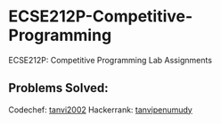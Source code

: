 # ECSE212P-Competitive-Programming
ECSE212P: Competitive Programming Lab Assignments


## Problems Solved:
Codechef: [tanvi2002](https://www.codechef.com/users/tanvi2002)
Hackerrank: [tanvipenumudy](https://www.hackerrank.com/profile/tanvipenumudy)
